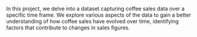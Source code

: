 In this project, we delve into a dataset capturing coffee sales data over a specific time frame. We explore various aspects of the data to gain a better understanding of how coffee sales have evolved over time, identifying factors that contribute to changes in sales figures.
